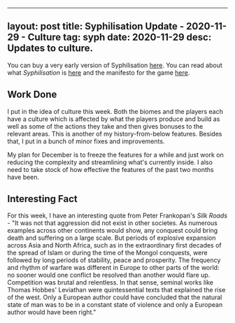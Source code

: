 
---
layout: post
title: Syphilisation Update - 2020-11-29 - Culture
tag: syph
date: 2020-11-29
desc: Updates to culture.
---


You can buy a very early version of Syphilisation [here](https://whynotgames.itch.io/nikhil-murthys-syphilisation). You can read about what *Syphilisation* is [here](/blog/syph/announce) and the manifesto for the game [here](/blog/syph/newManifesto).

## Work Done

I put in the idea of culture this week. Both the biomes and the players each have a culture which is affected by what the players produce and build as well as some of the actions they take and then gives bonuses to the relevant areas. This is another of my history-from-below features. Besides that, I put in a bunch of minor fixes and improvements.


My plan for December is to freeze the features for a while and just work on reducing the complexity and streamlining what's currently inside. I also need to take stock of how effective the features of the past two months have been.

## Interesting Fact

For this week, I have an interesting quote from Peter Frankopan's *Silk Roads* - "It was not that aggression did not exist in other societes. As numerous examples across other continents would show, any conquest could bring death and suffering on a large scale. But periods of explosive expansion across Asia and North Africa, such as in the extraordinary first decades of the spread of Islam or during the time of the Mongol conquests, were followed by long periods of stability, peace and prosperity. The frequency and rhythm of warfare was different in Europe to other parts of the world: no sooner would one conflict be resolved than another would flare up. Competition was brutal and relentless. In that sense, seminal works like Thomas Hobbes' Leviathan were quintessential texts that explained the rise of the west. Only a European author could have concluded that the natural state of man was to be in a constant state of violence and only a European author would have been right."

